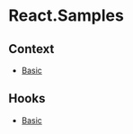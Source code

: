 # React.Samples

## Context
* [Basic](src/Context/ContextBasicApp.jsx)

## Hooks
* [Basic](src/Hooks/HooksBasicApp.js)
